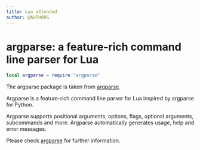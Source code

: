 ```yaml
---
title: Lua eXtended
author: @AUTHORS
---
```


# argparse: a feature-rich command line parser for Lua

```lua
local argparse = require "argparse"
```

The argparse package is taken from
[argparse](https://github.com/mpeterv/argparse).

Argparse is a feature-rich command line parser for Lua inspired by argparse for
Python.

Argparse supports positional arguments, options, flags, optional arguments,
subcommands and more. Argparse automatically generates usage, help and error
messages.

Please check [argparse](https://github.com/mpeterv/argparse) for further
information.

